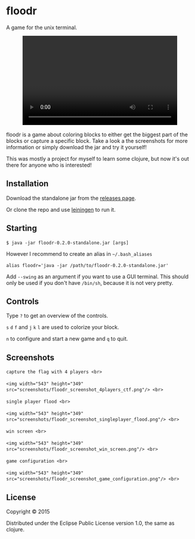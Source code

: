 # floodr

A game for the unix terminal.

<p align="center">
    <video width="416" height="240" autoplay loop>
        <source src="screenshots/floodr_flood_demo.webm" type="video/webm">
        Your browser does not support webm.
    </video>
</p>

floodr is a game about coloring blocks to either get the biggest part
of the blocks or capture a specific block. Take a look a the
screenshots for more information or simply download the jar and try it
yourself!

This was mostly a project for myself to learn some clojure, but now
it's out there for anyone who is interested!

## Installation

Download the standalone jar from the
[releases page](https://github.com/greenkeeper/floodr/releases/tag/v0.2). 

Or clone the repo and use [leiningen](http://leiningen.org/) to run it.

## Starting

    $ java -jar floodr-0.2.0-standalone.jar [args]

However I recommend to create an alias in `~/.bash_aliases`

    alias floodr='java -jar /path/to/floodr-0.2.0-standalone.jar'

Add `--swing` as an argument if you want to use a GUI terminal. This
should only be used if you don't have `/bin/sh`, because it is not
very pretty.

## Controls

Type `?` to get an overview of the controls.

`s` `d` `f` and `j` `k` `l` are used to colorize your block.

`n` to configure and start a new game and `q` to quit.

## Screenshots

<p align="center">
    
    capture the flag with 4 players <br>
    
    <img width="543" height="349" src="screenshots/floodr_screenshot_4players_ctf.png"/> <br>
    
    single player flood <br>

    <img width="543" height="349" src="screenshots/floodr_screenshot_singleplayer_flood.png"/> <br>
    
    win screen <br>

    <img width="543" height="349" src="screenshots/floodr_screenshot_win_screen.png"/> <br>
    
    game configuration <br>
    
    <img width="543" height="349" src="screenshots/floodr_screenshot_game_configuration.png"/> <br>
</p>

## License

Copyright © 2015

Distributed under the Eclipse Public License version 1.0, the same as clojure.
